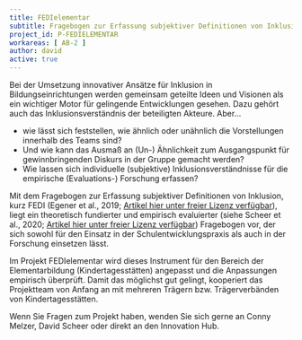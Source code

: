 ```yaml
---
title: FEDIelementar
subtitle: Fragebogen zur Erfassung subjektiver Definitionen von Inklusion
project_id: P-FEDIELEMENTAR
workareas: [ AB-2 ]
author: david
active: true
---
```

Bei der Umsetzung innovativer Ansätze für Inklusion in Bildungseinrichtungen werden gemeinsam geteilte Ideen und Visionen als ein wichtiger Motor für gelingende Entwicklungen gesehen. Dazu gehört auch das Inklusionsverständnis der beteiligten Akteure. Aber…

* wie lässt sich feststellen, wie ähnlich oder unähnlich die Vorstellungen innerhalb des Teams sind?
* Und wie kann das Ausmaß an (Un-) Ähnlichkeit zum Ausgangspunkt für gewinnbringenden Diskurs in der Gruppe gemacht werden?
* Wie lassen sich individuelle (subjektive) Inklusionsverständnisse für die empirische (Evaluations-) Forschung erfassen?
  
Mit dem Fragebogen zur Erfassung subjektiver Definitionen von Inklusion, kurz FEDI (Egener et al., 2019; [Artikel hier unter freier Lizenz verfügbar](https://www.researchgate.net/publication/335601252)), liegt ein theoretisch fundierter und empirisch evaluierter (siehe Scheer et al., 2020; [Artikel hier unter freier Lizenz verfügbar](https://www.tandfonline.com/doi/10.1080/13603116.2020.1853256)) Fragebogen vor, der sich sowohl für den Einsatz in der Schulentwicklungspraxis als auch in der Forschung einsetzen lässt.

Im Projekt FEDIelementar wird dieses Instrument für den Bereich der Elementarbildung (Kindertagesstätten) angepasst und die Anpassungen empirisch überprüft. Damit das möglichst gut gelingt, kooperiert das Projektteam von Anfang an mit mehreren Trägern bzw. Trägerverbänden von Kindertagesstätten.

Wenn Sie Fragen zum Projekt haben, wenden Sie sich gerne an Conny Melzer, David Scheer oder direkt an den Innovation Hub.